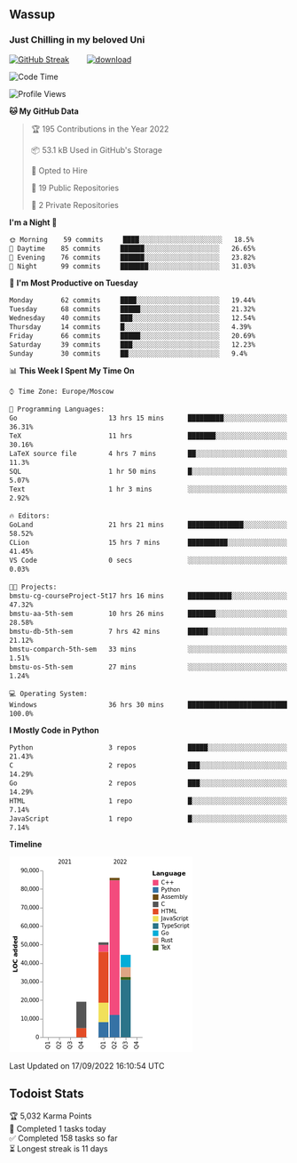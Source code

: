 ## Wassup 
### Just Chilling in my beloved Uni 

<!--
-->

[![GitHub Streak](http://github-readme-streak-stats.herokuapp.com?user=archeoss&theme=shades-of-purple&hide_border=true&date_format=j%20M%5B%20Y%5D)](https://git.io/streak-stats)&nbsp;&nbsp;&nbsp;&nbsp;&nbsp;&nbsp;&nbsp;&nbsp;[![download](https://user-images.githubusercontent.com/68448737/147796309-d8b65b1d-4dde-40d9-b03a-2b42aaa6cd43.jpeg)
](http://bmstu.ru/)

<!--START_SECTION:waka-->
![Code Time](http://img.shields.io/badge/Code%20Time-559%20hrs%2026%20mins-blue)

![Profile Views](http://img.shields.io/badge/Profile%20Views-2-blue)

**🐱 My GitHub Data** 

> 🏆 195 Contributions in the Year 2022
 > 
> 📦 53.1 kB Used in GitHub's Storage 
 > 
> 💼 Opted to Hire
 > 
> 📜 19 Public Repositories 
 > 
> 🔑 2 Private Repositories  
 > 
**I'm a Night 🦉** 

```text
🌞 Morning    59 commits     ████░░░░░░░░░░░░░░░░░░░░░   18.5% 
🌆 Daytime    85 commits     ██████░░░░░░░░░░░░░░░░░░░   26.65% 
🌃 Evening    76 commits     ██████░░░░░░░░░░░░░░░░░░░   23.82% 
🌙 Night      99 commits     ███████░░░░░░░░░░░░░░░░░░   31.03%

```
📅 **I'm Most Productive on Tuesday** 

```text
Monday       62 commits     ████░░░░░░░░░░░░░░░░░░░░░   19.44% 
Tuesday      68 commits     █████░░░░░░░░░░░░░░░░░░░░   21.32% 
Wednesday    40 commits     ███░░░░░░░░░░░░░░░░░░░░░░   12.54% 
Thursday     14 commits     █░░░░░░░░░░░░░░░░░░░░░░░░   4.39% 
Friday       66 commits     █████░░░░░░░░░░░░░░░░░░░░   20.69% 
Saturday     39 commits     ███░░░░░░░░░░░░░░░░░░░░░░   12.23% 
Sunday       30 commits     ██░░░░░░░░░░░░░░░░░░░░░░░   9.4%

```


📊 **This Week I Spent My Time On** 

```text
⌚︎ Time Zone: Europe/Moscow

💬 Programming Languages: 
Go                       13 hrs 15 mins      █████████░░░░░░░░░░░░░░░░   36.31% 
TeX                      11 hrs              ███████░░░░░░░░░░░░░░░░░░   30.16% 
LaTeX source file        4 hrs 7 mins        ██░░░░░░░░░░░░░░░░░░░░░░░   11.3% 
SQL                      1 hr 50 mins        █░░░░░░░░░░░░░░░░░░░░░░░░   5.07% 
Text                     1 hr 3 mins         ░░░░░░░░░░░░░░░░░░░░░░░░░   2.92%

🔥 Editors: 
GoLand                   21 hrs 21 mins      ██████████████░░░░░░░░░░░   58.52% 
CLion                    15 hrs 7 mins       ██████████░░░░░░░░░░░░░░░   41.45% 
VS Code                  0 secs              ░░░░░░░░░░░░░░░░░░░░░░░░░   0.03%

🐱‍💻 Projects: 
bmstu-cg-courseProject-5t17 hrs 16 mins      ███████████░░░░░░░░░░░░░░   47.32% 
bmstu-aa-5th-sem         10 hrs 26 mins      ███████░░░░░░░░░░░░░░░░░░   28.58% 
bmstu-db-5th-sem         7 hrs 42 mins       █████░░░░░░░░░░░░░░░░░░░░   21.12% 
bmstu-comparch-5th-sem   33 mins             ░░░░░░░░░░░░░░░░░░░░░░░░░   1.51% 
bmstu-os-5th-sem         27 mins             ░░░░░░░░░░░░░░░░░░░░░░░░░   1.24%

💻 Operating System: 
Windows                  36 hrs 30 mins      █████████████████████████   100.0%

```

**I Mostly Code in Python** 

```text
Python                   3 repos             █████░░░░░░░░░░░░░░░░░░░░   21.43% 
C                        2 repos             ███░░░░░░░░░░░░░░░░░░░░░░   14.29% 
Go                       2 repos             ███░░░░░░░░░░░░░░░░░░░░░░   14.29% 
HTML                     1 repo              █░░░░░░░░░░░░░░░░░░░░░░░░   7.14% 
JavaScript               1 repo              █░░░░░░░░░░░░░░░░░░░░░░░░   7.14%

```


**Timeline**

![Chart not found](https://raw.githubusercontent.com/archeoss/archeoss/master/charts/bar_graph.png) 


 Last Updated on 17/09/2022 16:10:54 UTC
<!--END_SECTION:waka-->

## Todoist Stats

<!-- TODO-IST:START -->
🏆  5,032 Karma Points           
🌸  Completed 1 tasks today           
✅  Completed 158 tasks so far           
⏳  Longest streak is 11 days
<!-- TODO-IST:END -->
